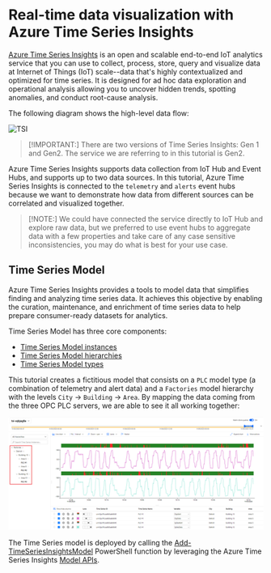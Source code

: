 # Real-time data visualization with Azure Time Series Insights

[Azure Time Series Insights](https://docs.microsoft.com/en-us/azure/time-series-insights/overview-what-is-tsi) is an open and scalable end-to-end IoT analytics service that you can use to collect, process, store, query and visualize data at Internet of Things (IoT) scale--data that's highly contextualized and optimized for time series. It is designed for ad hoc data exploration and operational analysis allowing you to uncover hidden trends, spotting anomalies, and conduct root-cause analysis.

The following diagram shows the high-level data flow:

![TSI](https://docs.microsoft.com/en-us/azure/time-series-insights/media/v2-update-overview/overview-two.png#lightbox)



> [!IMPORTANT:] There are two versions of Time Series Insights: Gen 1 and Gen2. The service we are referring to in this tutorial is Gen2.



Azure Time Series Insights  supports data collection from IoT Hub and Event Hubs, and supports up to two data sources. In this tutorial, Azure Time Series Insights is connected to the `telemetry` and `alerts` event hubs because we want to demonstrate how data from different sources can be correlated and visualized together.



> [!NOTE:] We could have connected the service directly to IoT Hub and explore raw data, but we preferred to use event hubs to aggregate data with a few properties and take care of any case sensitive inconsistencies, you may do what is best for your use case.



## Time Series Model

Azure Time Series Insights provides a tools to model data that simplifies finding and analyzing time series data. It achieves this objective by enabling the curation, maintenance, and enrichment of time series data to help prepare consumer-ready datasets for analytics.

Time Series Model has three core components:

- [Time Series Model instances](https://docs.microsoft.com/en-us/azure/time-series-insights/concepts-model-overview#time-series-model-instances)
- [Time Series Model hierarchies](https://docs.microsoft.com/en-us/azure/time-series-insights/concepts-model-overview#time-series-model-hierarchies)
- [Time Series Model types](https://docs.microsoft.com/en-us/azure/time-series-insights/concepts-model-overview#time-series-model-types)



This tutorial creates a fictitious model that consists on a `PLC` model type (a combination of telemetry and alert data) and a  `Factories` model hierarchy with the levels `City` -> `Building` -> `Area`. By mapping the data coming from the three OPC PLC servers, we are able to see it all working together:

![TimeSeriesInsights](../Images/TimeSeriesInsightsView.PNG)



The Time Series model is deployed by calling the [Add-TimeSeriesInsightsModel](../Scripts/deploy.ps1#L365) PowerShell function by leveraging the Azure Time Series Insights [Model APIs](https://docs.microsoft.com/en-us/rest/api/time-series-insights/reference-model-apis).
